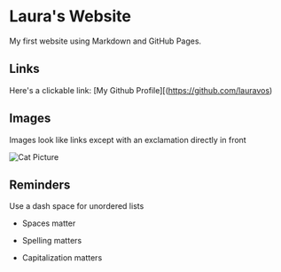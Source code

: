 # Laura's Website

My first website using Markdown and GitHub Pages. 

## Links

Here's a clickable link: [My Github Profile][(https://github.com/lauravos)

## Images

Images look like links except with an exclamation directly in front

![Cat Picture](https://cdn.pixabay.com/photo/2018/11/05/17/34/cat-3796529_640.jpg)

## Reminders

Use a dash space for unordered lists

- Spaces matter

- Spelling matters

- Capitalization matters
